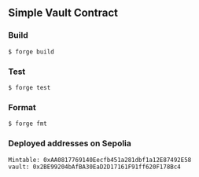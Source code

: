 ## Simple Vault Contract

### Build

```shell
$ forge build
```

### Test

```shell
$ forge test
```

### Format

```shell
$ forge fmt
```

### Deployed addresses on Sepolia

```
Mintable: 0xAA0817769140Eecfb451a281dbf1a12E87492E58
vault: 0x2BE99204bAfBA30EaD2D17161F91ff620F178Bc4
```
